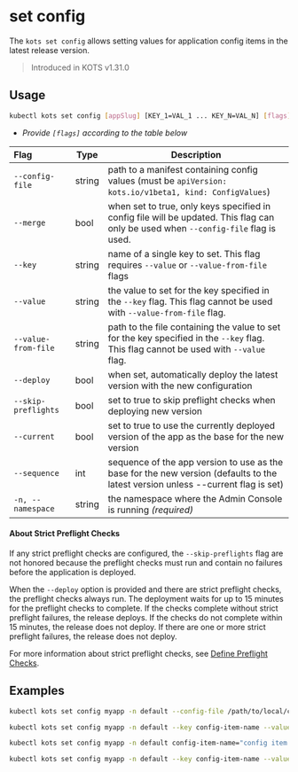 # set config

The `kots set config` allows setting values for application config items in the latest release version.

> Introduced in KOTS v1.31.0

## Usage

```bash
kubectl kots set config [appSlug] [KEY_1=VAL_1 ... KEY_N=VAL_N] [flags]
```

- _Provide `[flags]` according to the table below_

| Flag                | Type   | Description                                                                                                                           |
| :-------------------| ------ | ------------------------------------------------------------------------------------------------------------------------------------- |
| `--config-file`     | string | path to a manifest containing config values (must be `apiVersion: kots.io/v1beta1, kind: ConfigValues`)                               |
| `--merge`           | bool   | when set to true, only keys specified in config file will be updated. This flag can only be used when `--config-file` flag is used.   |
|`--key`              | string | name of a single key to set. This flag requires `--value` or `--value-from-file` flags                                                |
| `--value`           | string | the value to set for the key specified in the `--key` flag. This flag cannot be used with `--value-from-file` flag.                   |
| `--value-from-file` | string | path to the file containing the value to set for the key specified in the `--key` flag. This flag cannot be used with `--value` flag. |
| `--deploy`          | bool   | when set, automatically deploy the latest version with the new configuration                                                          |
| `--skip-preflights` | bool   | set to true to skip preflight checks when deploying new version                                                                       |
| `--current`         | bool   | set to true to use the currently deployed version of the app as the base for the new version                                          |
| `--sequence`        | int    | sequence of the app version to use as the base for the new version (defaults to the latest version unless --current flag is set)      |
| `-n, --namespace`   | string | the namespace where the Admin Console is running _(required)_                                                                         |


#### About Strict Preflight Checks

If any strict preflight checks are configured, the `--skip-preflights` flag are not honored because the preflight checks must run and contain no failures before the application is deployed.

When the `--deploy` option is provided and there are strict preflight checks, the preflight checks always run. The deployment waits for up to 15 minutes for the preflight checks to complete. If the checks complete without strict preflight failures, the release deploys. If the checks do not complete within 15 minutes, the release does not deploy. If there are one or more strict preflight failures, the release does not deploy.

For more information about strict preflight checks, see [Define Preflight Checks](/vendor/preflight-defining).


## Examples

```bash
kubectl kots set config myapp -n default --config-file /path/to/local/config.yaml
```

```bash
kubectl kots set config myapp -n default --key config-item-name --value-from-file /path/to/config/file/value.txt
```

```bash
kubectl kots set config myapp -n default config-item-name="config item value"
```

```bash
kubectl kots set config myapp -n default --key config-item-name --value "config item value"
```